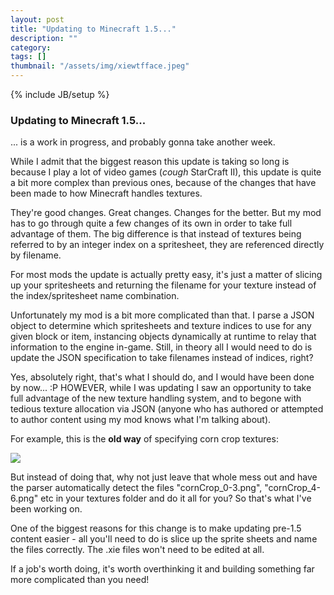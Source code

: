 ```yaml
---
layout: post
title: "Updating to Minecraft 1.5..."
description: ""
category: 
tags: []
thumbnail: "/assets/img/xiewtfface.jpeg"
---
```

{% include JB/setup %}

<style>
img {
  display: block; margin-left: auto; margin-right: auto;
}
</style>

### Updating to Minecraft 1.5...

... is a work in progress, and probably gonna take another week.

While I admit that the biggest reason this update is taking so long is because I play a lot of video games (*cough* StarCraft II), this update is quite a bit more complex than previous ones, because of the changes that have been made to how Minecraft handles textures.

<!--more-->

They're good changes. Great changes. Changes for the better. But my mod has to go through quite a few changes of its own in order to take full advantage of them. The big difference is that instead of textures being referred to by an integer index on a spritesheet, they are referenced directly by filename.

For most mods the update is actually pretty easy, it's just a matter of slicing up your spritesheets and returning the filename for your texture instead of the index/spritesheet name combination.

Unfortunately my mod is a bit more complicated than that. I parse a JSON object to determine which spritesheets and texture indices to use for any given block or item, instancing objects dynamically at runtime to relay that information to the engine in-game. Still, in theory all I would need to do is update the JSON specification to take filenames instead of indices, right?

Yes, absolutely right, that's what I should do, and I would have been done by now... :P HOWEVER, while I was updating I saw an opportunity to take full advantage of the new texture handling system, and to begone with tedious texture allocation via JSON (anyone who has authored or attempted to author content using my mod knows what I'm talking about).

For example, this is the <b>old way</b> of specifying corn crop textures:

<a href="http://instacod.es/65902"><img src="http://instacod.es/file/65902" /></a>

But instead of doing that, why not just leave that whole mess out and have the parser automatically detect the files "cornCrop_0-3.png", "cornCrop_4-6.png" etc in your textures folder and do it all for you? So that's what I've been working on.

One of the biggest reasons for this change is to make updating pre-1.5 content easier - all you'll need to do is slice up the sprite sheets and name the files correctly. The .xie files won't need to be edited at all.

If a job's worth doing, it's worth overthinking it and building something far more complicated than you need!
